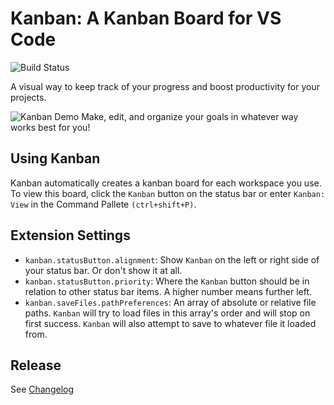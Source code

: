 # Kanban: A Kanban Board for VS Code

![Build Status](https://github.com/lbauskar/kanban/actions/workflows/main.yml/badge.svg)

A visual way to keep track of your progress and boost productivity for your projects.

![Kanban Demo](https://raw.githubusercontent.com/lbauskar/kanban/main/images/demo.gif)
Make, edit, and organize your goals in whatever way works best for you!

## Using Kanban

Kanban automatically creates a kanban board for each workspace you use. To view this board, click the `Kanban` button on the status bar or enter `Kanban: View` in the Command Pallete `(ctrl+shift+P)`.

## Extension Settings

-   `kanban.statusButton.alignment`: Show `Kanban` on the left or right side of your status bar. Or don't show it at all.
-   `kanban.statusButton.priority`: Where the `Kanban` button should be in relation to other status bar items. A higher number means further left.
-   `kanban.saveFiles.pathPreferences`: An array of absolute or relative file paths. `Kanban` will try to load files in this array's order and will stop on first success. `Kanban` will also attempt to save to whatever file it loaded from.

## Release

See [Changelog](CHANGELOG.md)
